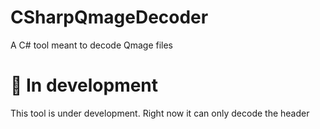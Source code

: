 # CSharpQmageDecoder
A C# tool meant to decode Qmage files

# 🚧 In development
This tool is under development. Right now it can only decode the header

